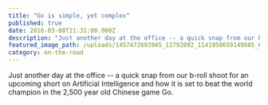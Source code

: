 ```yaml
---
title: "Go is simple, yet complex"
published: true
date: 2016-03-08T21:31:00.000Z
description: "Just another day at the office -- a quick snap from our b-roll shoot for an upcoming short on Artificial Intelligence and how it is set to beat the world champion in the 2,500 year old Chinese game Go."
featured_image_path: /uploads/1457472693945_12792092_1141958659149885_6550988897571637162_o.jpg
category: on-the-road
---
```


Just another day at the office -- a quick snap from our b-roll shoot for an upcoming short on Artificial Intelligence and how it is set to beat the world champion in the 2,500 year old Chinese game Go.

